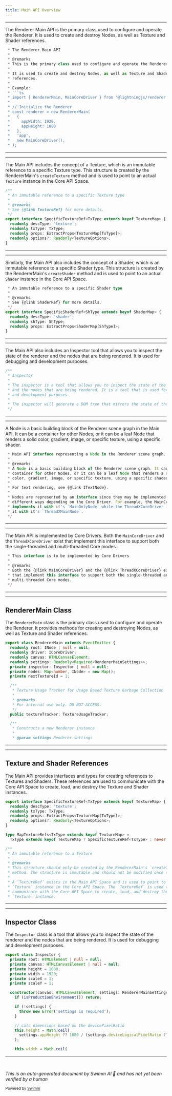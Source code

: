 ```yaml
---
title: Main API Overview
---
```

<SwmSnippet path="/src/main-api/RendererMain.ts" line="282">

---

The Renderer Main API is the primary class used to configure and operate the Renderer. It is used to create and destroy Nodes, as well as Texture and Shader references.

````typescript
 * The Renderer Main API
 *
 * @remarks
 * This is the primary class used to configure and operate the Renderer.
 *
 * It is used to create and destroy Nodes, as well as Texture and Shader
 * references.
 *
 * Example:
 * ```ts
 * import { RendererMain, MainCoreDriver } from '@lightningjs/renderer';
 *
 * // Initialize the Renderer
 * const renderer = new RendererMain(
 *   {
 *     appWidth: 1920,
 *     appHeight: 1080
 *   },
 *   'app',
 *   new MainCoreDriver(),
 * );
````

---

</SwmSnippet>

<SwmSnippet path="/src/main-api/RendererMain.ts" line="46">

---

The Main API includes the concept of a Texture, which is an immutable reference to a specific Texture type. This structure is created by the RendererMain's `createTexture` method and is used to point to an actual `Texture` instance in the Core API Space.

```typescript
/**
 * An immutable reference to a specific Texture type
 *
 * @remarks
 * See {@link TextureRef} for more details.
 */
export interface SpecificTextureRef<TxType extends keyof TextureMap> {
  readonly descType: 'texture';
  readonly txType: TxType;
  readonly props: ExtractProps<TextureMap[TxType]>;
  readonly options?: Readonly<TextureOptions>;
}
```

---

</SwmSnippet>

<SwmSnippet path="/src/main-api/RendererMain.ts" line="81">

---

Similarly, the Main API also includes the concept of a Shader, which is an immutable reference to a specific Shader type. This structure is created by the RendererMain's `createShader` method and is used to point to an actual `Shader` instance in the Core API Space.

```typescript
 * An immutable reference to a specific Shader type
 *
 * @remarks
 * See {@link ShaderRef} for more details.
 */
export interface SpecificShaderRef<ShType extends keyof ShaderMap> {
  readonly descType: 'shader';
  readonly shType: ShType;
  readonly props: ExtractProps<ShaderMap[ShType]>;
}
```

---

</SwmSnippet>

<SwmSnippet path="/src/main-api/Inspector.ts" line="14">

---

The Main API also includes an Inspector tool that allows you to inspect the state of the renderer and the nodes that are being rendered. It is used for debugging and development purposes.

```typescript
/**
 * Inspector
 *
 * The inspector is a tool that allows you to inspect the state of the renderer
 * and the nodes that are being rendered. It is a tool that is used for debugging
 * and development purposes.
 *
 * The inspector will generate a DOM tree that mirrors the state of the renderer
 */
```

---

</SwmSnippet>

<SwmSnippet path="/src/main-api/INode.ts" line="463">

---

A Node is a basic building block of the Renderer scene graph in the Main API. It can be a container for other Nodes, or it can be a leaf Node that renders a solid color, gradient, image, or specific texture, using a specific shader.

```typescript
 * Main API interface representing a Node in the Renderer scene graph.
 *
 * @remarks
 * A Node is a basic building block of the Renderer scene graph. It can be a
 * container for other Nodes, or it can be a leaf Node that renders a solid
 * color, gradient, image, or specific texture, using a specific shader.
 *
 * For text rendering, see {@link ITextNode}.
 *
 * Nodes are represented by an interface since they may be implemented in
 * different ways depending on the Core Driver. For example, the MainCoreDriver
 * implements it with it's `MainOnlyNode` while the ThreadXCoreDriver implements
 * it with it's `ThreadXMainNode`.
 */
```

---

</SwmSnippet>

<SwmSnippet path="/src/main-api/ICoreDriver.ts" line="33">

---

The Main API is implemented by Core Drivers. Both the `MainCoreDriver` and the `ThreadXCoreDriver` exist that implement this interface to support both the single-threaded and multi-threaded Core modes.

```typescript
 * This interface is to be implemented by Core Drivers
 *
 * @remarks
 * Both the {@link MainCoreDriver} and the {@link ThreadXCoreDriver} exist
 * that implement this interface to support both the single-threaded and
 * multi-threaded Core modes.
 */
```

---

</SwmSnippet>

<SwmSnippet path="/src/main-api/RendererMain.ts" line="305">

---

## RendererMain Class

The `RendererMain` class is the primary class used to configure and operate the Renderer. It provides methods for creating and destroying Nodes, as well as Texture and Shader references.

```typescript
export class RendererMain extends EventEmitter {
  readonly root: INode | null = null;
  readonly driver: ICoreDriver;
  readonly canvas: HTMLCanvasElement;
  readonly settings: Readonly<Required<RendererMainSettings>>;
  private inspector: Inspector | null = null;
  private nodes: Map<number, INode> = new Map();
  private nextTextureId = 1;

  /**
   * Texture Usage Tracker for Usage Based Texture Garbage Collection
   *
   * @remarks
   * For internal use only. DO NOT ACCESS.
   */
  public textureTracker: TextureUsageTracker;

  /**
   * Constructs a new Renderer instance
   *
   * @param settings Renderer settings
```

---

</SwmSnippet>

<SwmSnippet path="/src/main-api/RendererMain.ts" line="52">

---

## Texture and Shader References

The Main API provides interfaces and types for creating references to Textures and Shaders. These references are used to communicate with the Core API Space to create, load, and destroy the Texture and Shader instances.

```typescript
export interface SpecificTextureRef<TxType extends keyof TextureMap> {
  readonly descType: 'texture';
  readonly txType: TxType;
  readonly props: ExtractProps<TextureMap[TxType]>;
  readonly options?: Readonly<TextureOptions>;
}

type MapTextureRefs<TxType extends keyof TextureMap> =
  TxType extends keyof TextureMap ? SpecificTextureRef<TxType> : never;

/**
 * An immutable reference to a Texture
 *
 * @remarks
 * This structure should only be created by the RendererMain's `createTexture`
 * method. The structure is immutable and should not be modified once created.
 *
 * A `TextureRef` exists in the Main API Space and is used to point to an actual
 * `Texture` instance in the Core API Space. The `TextureRef` is used to
 * communicate with the Core API Space to create, load, and destroy the
 * `Texture` instance.
```

---

</SwmSnippet>

<SwmSnippet path="/src/main-api/Inspector.ts" line="147">

---

## Inspector Class

The `Inspector` class is a tool that allows you to inspect the state of the renderer and the nodes that are being rendered. It is used for debugging and development purposes.

```typescript
export class Inspector {
  private root: HTMLElement | null = null;
  private canvas: HTMLCanvasElement | null = null;
  private height = 1080;
  private width = 1920;
  private scaleX = 1;
  private scaleY = 1;

  constructor(canvas: HTMLCanvasElement, settings: RendererMainSettings) {
    if (isProductionEnvironment()) return;

    if (!settings) {
      throw new Error('settings is required');
    }

    // calc dimensions based on the devicePixelRatio
    this.height = Math.ceil(
      settings.appHeight ?? 1080 / (settings.deviceLogicalPixelRatio ?? 1),
    );

    this.width = Math.ceil(
```

---

</SwmSnippet>

&nbsp;

*This is an auto-generated document by Swimm AI 🌊 and has not yet been verified by a human*

<SwmMeta version="3.0.0" repo-id="Z2l0aHViJTNBJTNBcmVuZGVyZXIlM0ElM0FTd2ltbS1EZW1v" repo-name="renderer" doc-type="overview"><sup>Powered by [Swimm](/)</sup></SwmMeta>

